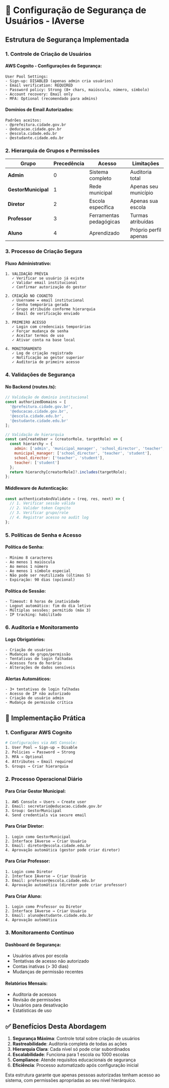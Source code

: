 # 🔐 Configuração de Segurança de Usuários - IAverse

## Estrutura de Segurança Implementada

### 1. **Controle de Criação de Usuários**

#### AWS Cognito - Configurações de Segurança:
```
User Pool Settings:
- Sign-up: DISABLED (apenas admin cria usuários)
- Email verification: REQUIRED
- Password policy: Strong (8+ chars, maiúscula, número, símbolo)
- Account recovery: Email only
- MFA: Optional (recomendado para admins)
```

#### Domínios de Email Autorizados:
```
Padrões aceitos:
- @prefeitura.cidade.gov.br
- @educacao.cidade.gov.br  
- @escola.cidade.edu.br
- @estudante.cidade.edu.br
```

### 2. **Hierarquia de Grupos e Permissões**

| Grupo | Precedência | Acesso | Limitações |
|-------|-------------|--------|------------|
| **Admin** | 0 | Sistema completo | Auditoria total |
| **GestorMunicipal** | 1 | Rede municipal | Apenas seu município |
| **Diretor** | 2 | Escola específica | Apenas sua escola |
| **Professor** | 3 | Ferramentas pedagógicas | Turmas atribuídas |
| **Aluno** | 4 | Aprendizado | Próprio perfil apenas |

### 3. **Processo de Criação Segura**

#### Fluxo Administrativo:
```
1. VALIDAÇÃO PRÉVIA
   ✓ Verificar se usuário já existe
   ✓ Validar email institucional
   ✓ Confirmar autorização do gestor

2. CRIAÇÃO NO COGNITO
   ✓ Username = email institucional
   ✓ Senha temporária gerada
   ✓ Grupo atribuído conforme hierarquia
   ✓ Email de verificação enviado

3. PRIMEIRO ACESSO
   ✓ Login com credenciais temporárias
   ✓ Forçar mudança de senha
   ✓ Aceitar termos de uso
   ✓ Ativar conta na base local

4. MONITORAMENTO
   ✓ Log de criação registrado
   ✓ Notificação ao gestor superior
   ✓ Auditoria de primeiro acesso
```

### 4. **Validações de Segurança**

#### No Backend (routes.ts):
```javascript
// Validação de domínio institucional
const authorizedDomains = [
  '@prefeitura.cidade.gov.br',
  '@educacao.cidade.gov.br',
  '@escola.cidade.edu.br',
  '@estudante.cidade.edu.br'
];

// Validação de hierarquia
const canCreateUser = (creatorRole, targetRole) => {
  const hierarchy = {
    admin: ['admin', 'municipal_manager', 'school_director', 'teacher', 'student'],
    municipal_manager: ['school_director', 'teacher', 'student'],
    school_director: ['teacher', 'student'],
    teacher: ['student']
  };
  return hierarchy[creatorRole]?.includes(targetRole);
};
```

#### Middleware de Autenticação:
```javascript
const authenticateAndValidate = (req, res, next) => {
  // 1. Verificar sessão válida
  // 2. Validar token Cognito
  // 3. Verificar grupo/role
  // 4. Registrar acesso no audit log
};
```

### 5. **Políticas de Senha e Acesso**

#### Política de Senha:
```
- Mínimo 8 caracteres
- Ao menos 1 maiúscula
- Ao menos 1 número
- Ao menos 1 símbolo especial
- Não pode ser reutilizada (últimas 5)
- Expiração: 90 dias (opcional)
```

#### Política de Sessão:
```
- Timeout: 8 horas de inatividade
- Logout automático: fim do dia letivo
- Múltiplas sessões: permitido (máx 3)
- IP tracking: habilitado
```

### 6. **Auditoria e Monitoramento**

#### Logs Obrigatórios:
```
- Criação de usuários
- Mudanças de grupo/permissão  
- Tentativas de login falhadas
- Acessos fora do horário
- Alterações de dados sensíveis
```

#### Alertas Automáticos:
```
- 3+ tentativas de login falhadas
- Acesso de IP não autorizado
- Criação de usuário admin
- Mudança de permissão crítica
```

## 🚀 Implementação Prática

### 1. **Configurar AWS Cognito**
```bash
# Configurações via AWS Console:
1. User Pool → Sign-up → Disable
2. Policies → Password → Strong
3. MFA → Optional
4. Attributes → Email required
5. Groups → Criar hierarquia
```

### 2. **Processo Operacional Diário**

#### Para Criar Gestor Municipal:
```
1. AWS Console → Users → Create user
2. Email: secretario@educacao.cidade.gov.br
3. Group: GestorMunicipal
4. Send credentials via secure email
```

#### Para Criar Diretor:
```
1. Login como GestorMunicipal
2. Interface IAverse → Criar Usuário
3. Email: diretor@escola.cidade.edu.br
4. Aprovação automática (gestor pode criar diretor)
```

#### Para Criar Professor:
```
1. Login como Diretor
2. Interface IAverse → Criar Usuário  
3. Email: professor@escola.cidade.edu.br
4. Aprovação automática (diretor pode criar professor)
```

#### Para Criar Aluno:
```
1. Login como Professor ou Diretor
2. Interface IAverse → Criar Usuário
3. Email: aluno@estudante.cidade.edu.br
4. Aprovação automática
```

### 3. **Monitoramento Contínuo**

#### Dashboard de Segurança:
- Usuários ativos por escola
- Tentativas de acesso não autorizado
- Contas inativas (> 30 dias)
- Mudanças de permissão recentes

#### Relatórios Mensais:
- Auditoria de acessos
- Revisão de permissões
- Usuários para desativação
- Estatísticas de uso

## ✅ Benefícios Desta Abordagem

1. **Segurança Máxima**: Controle total sobre criação de usuários
2. **Rastreabilidade**: Auditoria completa de todas as ações
3. **Hierarquia Clara**: Cada nível só pode criar subordinados
4. **Escalabilidade**: Funciona para 1 escola ou 1000 escolas
5. **Compliance**: Atende requisitos educacionais de segurança
6. **Eficiência**: Processo automatizado após configuração inicial

Esta estrutura garante que apenas pessoas autorizadas tenham acesso ao sistema, com permissões apropriadas ao seu nível hierárquico.